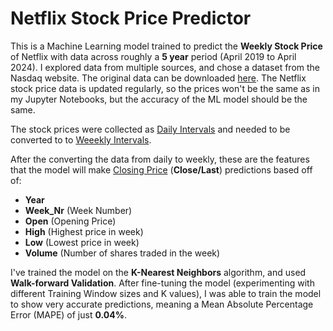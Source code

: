 # Netflix Stock Price Predictor

This is a Machine Learning model trained to predict the **Weekly Stock Price** of Netflix with data across roughly a **5 year** period (April 2019 to April 2024). I explored data from multiple sources, and chose a dataset from the Nasdaq website. The original data can be downloaded [here](https://www.nasdaq.com/market-activity/stocks/nflx/historical?page=1&rows_per_page=10&timeline=y5). The Netflix stock price data is updated regularly, so the prices won't be the same as in my Jupyter Notebooks, but the accuracy of the ML model should be the same.

The stock prices were collected as <u>Daily Intervals</u> and needed to be converted to to <u>Weeekly Intervals</u>.

After the converting the data from daily to weekly, these are the features that the model will make <u>Closing Price</u> (**Close/Last**) predictions based off of: 
- **Year**
- **Week_Nr** (Week Number) 
- **Open** (Opening Price) 
- **High** (Highest price in week) 
- **Low** (Lowest price in week) 
- **Volume** (Number of shares traded in the week)

I've trained the model on the **K-Nearest Neighbors** algorithm, and used **Walk-forward Validation**. After fine-tuning the model (experimenting with different Training Window sizes and K values), I was able to train the model to show very accurate predictions, meaning a Mean Absolute Percentage Error (MAPE) of just **0.04%**.
